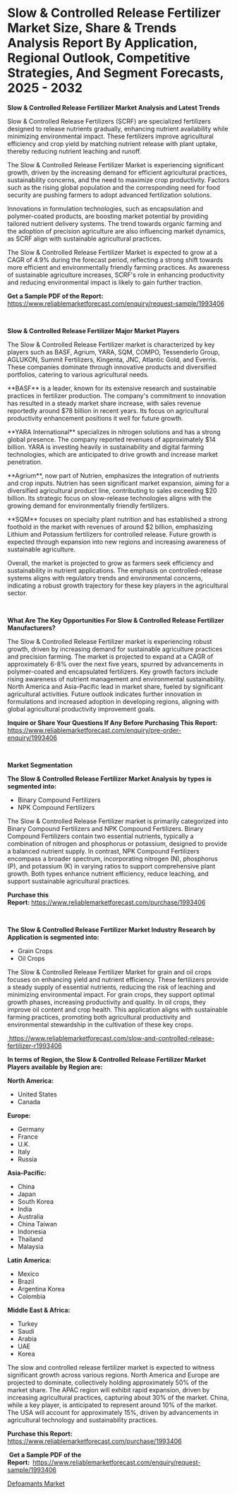 <p><h1>Slow & Controlled Release Fertilizer Market Size, Share & Trends Analysis Report By Application, Regional Outlook, Competitive Strategies, And Segment Forecasts, 2025 - 2032</h1></p><p><strong>Slow & Controlled Release Fertilizer Market Analysis and Latest Trends</strong></p>
<p><p>Slow & Controlled Release Fertilizers (SCRF) are specialized fertilizers designed to release nutrients gradually, enhancing nutrient availability while minimizing environmental impact. These fertilizers improve agricultural efficiency and crop yield by matching nutrient release with plant uptake, thereby reducing nutrient leaching and runoff.</p><p>The Slow & Controlled Release Fertilizer Market is experiencing significant growth, driven by the increasing demand for efficient agricultural practices, sustainability concerns, and the need to maximize crop productivity. Factors such as the rising global population and the corresponding need for food security are pushing farmers to adopt advanced fertilization solutions. </p><p>Innovations in formulation technologies, such as encapsulation and polymer-coated products, are boosting market potential by providing tailored nutrient delivery systems. The trend towards organic farming and the adoption of precision agriculture are also influencing market dynamics, as SCRF align with sustainable agricultural practices.</p><p>The Slow & Controlled Release Fertilizer Market is expected to grow at a CAGR of 4.9% during the forecast period, reflecting a strong shift towards more efficient and environmentally friendly farming practices. As awareness of sustainable agriculture increases, SCRF's role in enhancing productivity and reducing environmental impact is likely to gain further traction.</p></p>
<p><strong>Get a Sample PDF of the Report:&nbsp;</strong> <a href="https://www.reliablemarketforecast.com/enquiry/request-sample/1993406?utm_campaign=1888&utm_medium=2&utm_source=Github&utm_content=ia&utm_term=05022025&utm_id=slow-controlled-release-fertilizer">https://www.reliablemarketforecast.com/enquiry/request-sample/1993406</a></p>
<p>&nbsp;</p>
<p><strong>Slow & Controlled Release Fertilizer Major Market Players</strong></p>
<p><p>The Slow & Controlled Release Fertilizer market is characterized by key players such as BASF, Agrium, YARA, SQM, COMPO, Tessenderlo Group, AGLUKON, Summit Fertilizers, Kingenta, JNC, Atlantic Gold, and Everris. These companies dominate through innovative products and diversified portfolios, catering to various agricultural needs.</p><p>**BASF** is a leader, known for its extensive research and sustainable practices in fertilizer production. The company's commitment to innovation has resulted in a steady market share increase, with sales revenue reportedly around $78 billion in recent years. Its focus on agricultural productivity enhancement positions it well for future growth.</p><p>**YARA International** specializes in nitrogen solutions and has a strong global presence. The company reported revenues of approximately $14 billion. YARA is investing heavily in sustainability and digital farming technologies, which are anticipated to drive growth and increase market penetration.</p><p>**Agrium**, now part of Nutrien, emphasizes the integration of nutrients and crop inputs. Nutrien has seen significant market expansion, aiming for a diversified agricultural product line, contributing to sales exceeding $20 billion. Its strategic focus on slow-release technologies aligns with the growing demand for environmentally friendly fertilizers.</p><p>**SQM** focuses on specialty plant nutrition and has established a strong foothold in the market with revenues of around $2 billion, emphasizing Lithium and Potassium fertilizers for controlled release. Future growth is expected through expansion into new regions and increasing awareness of sustainable agriculture.</p><p>Overall, the market is projected to grow as farmers seek efficiency and sustainability in nutrient applications. The emphasis on controlled-release systems aligns with regulatory trends and environmental concerns, indicating a robust growth trajectory for these key players in the agricultural sector.</p></p>
<p>&nbsp;</p>
<p><strong>What Are The Key Opportunities For Slow & Controlled Release Fertilizer Manufacturers?</strong></p>
<p><p>The Slow & Controlled Release Fertilizer market is experiencing robust growth, driven by increasing demand for sustainable agriculture practices and precision farming. The market is projected to expand at a CAGR of approximately 6-8% over the next five years, spurred by advancements in polymer-coated and encapsulated fertilizers. Key growth factors include rising awareness of nutrient management and environmental sustainability. North America and Asia-Pacific lead in market share, fueled by significant agricultural activities. Future outlook indicates further innovation in formulations and increased adoption in developing regions, aligning with global agricultural productivity improvement goals.</p></p>
<p><strong>Inquire or Share Your Questions If Any Before Purchasing This Report:</strong> <a href="https://www.reliablemarketforecast.com/enquiry/pre-order-enquiry/1993406?utm_campaign=1888&utm_medium=2&utm_source=Github&utm_content=ia&utm_term=05022025&utm_id=slow-controlled-release-fertilizer">https://www.reliablemarketforecast.com/enquiry/pre-order-enquiry/1993406</a></p>
<p>&nbsp;</p>
<p><strong>Market Segmentation</strong></p>
<p><strong>The Slow & Controlled Release Fertilizer Market Analysis by types is segmented into:</strong></p>
<p><ul><li>Binary Compound Fertilizers</li><li>NPK Compound Fertilizers</li></ul></p>
<p><p>The Slow & Controlled Release Fertilizer market is primarily categorized into Binary Compound Fertilizers and NPK Compound Fertilizers. Binary Compound Fertilizers contain two essential nutrients, typically a combination of nitrogen and phosphorus or potassium, designed to provide a balanced nutrient supply. In contrast, NPK Compound Fertilizers encompass a broader spectrum, incorporating nitrogen (N), phosphorus (P), and potassium (K) in varying ratios to support comprehensive plant growth. Both types enhance nutrient efficiency, reduce leaching, and support sustainable agricultural practices.</p></p>
<p><strong>Purchase this Report:&nbsp;</strong><a href="https://www.reliablemarketforecast.com/purchase/1993406?utm_campaign=1888&utm_medium=2&utm_source=Github&utm_content=ia&utm_term=05022025&utm_id=slow-controlled-release-fertilizer">https://www.reliablemarketforecast.com/purchase/1993406</a></p>
<p>&nbsp;</p>
<p><strong>The Slow & Controlled Release Fertilizer Market Industry Research by Application is segmented into:</strong></p>
<p><ul><li>Grain Crops</li><li>Oil Crops</li></ul></p>
<p><p>The Slow & Controlled Release Fertilizer Market for grain and oil crops focuses on enhancing yield and nutrient efficiency. These fertilizers provide a steady supply of essential nutrients, reducing the risk of leaching and minimizing environmental impact. For grain crops, they support optimal growth phases, increasing productivity and quality. In oil crops, they improve oil content and crop health. This application aligns with sustainable farming practices, promoting both agricultural productivity and environmental stewardship in the cultivation of these key crops.</p></p>
<p><a href="https://www.reliablemarketforecast.com/slow-and-controlled-release-fertilizer-r1993406?utm_campaign=1888&utm_medium=2&utm_source=Github&utm_content=ia&utm_term=05022025&utm_id=slow-controlled-release-fertilizer">&nbsp;https://www.reliablemarketforecast.com/slow-and-controlled-release-fertilizer-r1993406</a></p>
<p><strong>In terms of Region, the Slow & Controlled Release Fertilizer Market Players available by Region are:</strong></p>
<p>
    <p> <strong> North America: </strong>
        <ul>
            <li>United States</li>
            <li>Canada</li>
        </ul>
        </p> 
    <p> <strong> Europe: </strong>
        <ul>
            <li>Germany</li>
            <li>France</li>
            <li>U.K.</li>
            <li>Italy</li>
            <li>Russia</li>
        </ul>
        </p> 
    <p> <strong> Asia-Pacific: </strong>
        <ul>
            <li>China</li>
            <li>Japan</li>
            <li>South Korea</li>
            <li>India</li>
            <li>Australia</li>
            <li>China Taiwan</li>
            <li>Indonesia</li>
            <li>Thailand</li>
            <li>Malaysia</li>
        </ul>
        </p> 
    <p> <strong> Latin America: </strong>
        <ul>
            <li>Mexico</li>
            <li>Brazil</li>
            <li>Argentina Korea</li>
            <li>Colombia</li>
        </ul>
        </p> 
    <p> <strong> Middle East & Africa: </strong>
        <ul>
            <li>Turkey</li>
            <li>Saudi</li>
            <li>Arabia</li>
            <li>UAE</li>
            <li>Korea</li>
        </ul>
    </p>
    </p>
<p><p>The slow and controlled release fertilizer market is expected to witness significant growth across various regions. North America and Europe are projected to dominate, collectively holding approximately 50% of the market share. The APAC region will exhibit rapid expansion, driven by increasing agricultural practices, capturing about 30% of the market. China, while a key player, is anticipated to represent around 10% of the market. The USA will account for approximately 15%, driven by advancements in agricultural technology and sustainability practices.</p></p>
<p><strong>Purchase this Report: </strong><a href="https://www.reliablemarketforecast.com/purchase/1993406?utm_campaign=1888&utm_medium=2&utm_source=Github&utm_content=ia&utm_term=05022025&utm_id=slow-controlled-release-fertilizer">https://www.reliablemarketforecast.com/purchase/1993406</a></p>
<p>&nbsp;<strong>Get a Sample PDF of the Report:&nbsp;&nbsp;</strong><a href="https://www.reliablemarketforecast.com/enquiry/request-sample/1993406?utm_campaign=1888&utm_medium=2&utm_source=Github&utm_content=ia&utm_term=05022025&utm_id=slow-controlled-release-fertilizer">https://www.reliablemarketforecast.com/enquiry/request-sample/1993406</a></p>
<p><strong></strong></p>
<p><p><a href="https://github.com/gulaimolin/Market-Research-Report-List-7/blob/main/defoamants-market.md?utm_campaign=1888&utm_medium=2&utm_source=Github&utm_content=ia&utm_term=05022025&utm_id=slow-controlled-release-fertilizer">Defoamants Market</a></p></p>
